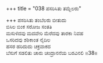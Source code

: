 +++
title = "038 ಪಸರಿಸಿತು ತಮ್ಬೆಲರು"

+++
ಪಸರಿಸಿತು ತಂಬೆಲರು ಬೀತುದು  
ಬಿಸಿಲ ಬಿಂಕ ಸರೋಜ ಸಂತತಿ  
ಮಸುಳಿದವು ಮದವೇರಿ ಮೆರೆದವು ತಾರಕಾ ನಿವಹ   
ಒಸರಿದವು ಶಶಿಕಾಂತ ನೈದಿಲ  
ಹಸರ ಹರಿದುದು ಚಕ್ರವಾಕದ  
ಬೆಸುಗೆ ಸಡಲಿತು ಚಾರು ಚಂದ್ರಾನನೆಯ ಬರವಿನಲಿ     ॥38॥